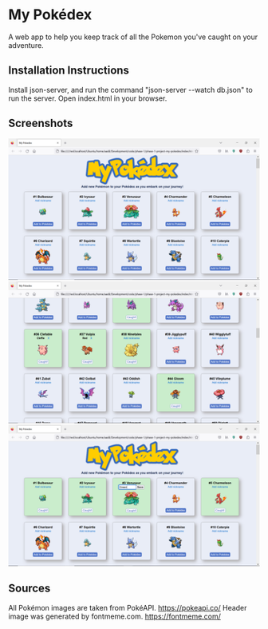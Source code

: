 # My Pokédex
A web app to help you keep track of all the Pokemon you've caught on your adventure. 

## Installation Instructions
Install json-server, and run the command "json-server --watch db.json" to
run the server. Open index.html in your browser.

## Screenshots
<img src="/Screenshots/screenshot-1.png">
<img src="/Screenshots/screenshot-2.png">
<img src="/Screenshots/screenshot-3.png">

## Sources
All Pokémon images are taken from PokéAPI. https://pokeapi.co/
Header image was generated by fontmeme.com. https://fontmeme.com/
